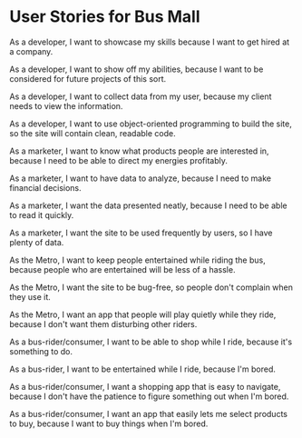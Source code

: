 # User Stories for Bus Mall

As a developer, I want to showcase my skills because I want to get hired at a company.

As a developer, I want to show off my abilities, because I want to be considered for future projects of this sort. 

As a developer, I want to collect data from my user, because my client needs to view the information.

As a developer, I want to use object-oriented programming to build the site, so the site will contain clean, readable code. 

As a marketer, I want to know what products people are interested in, because I need to be able to direct my energies profitably. 

As a marketer, I want to have data to analyze, because I need to make financial decisions.

As a marketer, I want the data presented neatly, because I need to be able to read it quickly.

As a marketer, I want the site to be used frequently by users, so I have plenty of data. 

As the Metro, I want to keep people entertained while riding the bus, because people who are entertained will be less of a hassle.

As the Metro, I want the site to be bug-free, so people don't complain when they use it.

As the Metro, I want an app that people will play quietly while they ride, because I don't want them disturbing other riders. 

As a bus-rider/consumer, I want to be able to shop while I ride, because it's something to do.

As a bus-rider, I want to be entertained while I ride, because I'm bored.

As a bus-rider/consumer, I want a shopping app that is easy to navigate, because I don't have the patience to figure something out when I'm bored.

As a bus-rider/consumer, I want an app that easily lets me select products to buy, because I want to buy things when I'm bored. 


